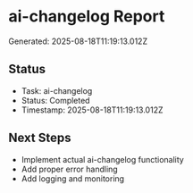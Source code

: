 # ai-changelog Report

Generated: 2025-08-18T11:19:13.012Z

## Status
- Task: ai-changelog
- Status: Completed
- Timestamp: 2025-08-18T11:19:13.012Z

## Next Steps
- Implement actual ai-changelog functionality
- Add proper error handling
- Add logging and monitoring
